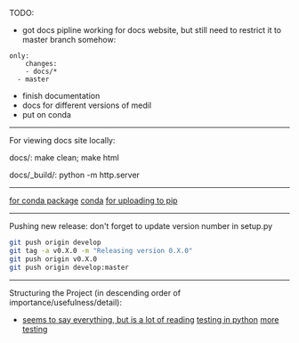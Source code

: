 TODO:

- got docs pipline working for docs website, but still need to restrict it to master branch somehow:
```
only:
    changes:
    - docs/*
  - master
 ```
 
- finish documentation
- docs for different versions of medil
- put on conda

 -------------------------------------------------------------------------------
 
For viewing docs site locally:
 
 docs/: make clean; make html
 
 docs/_build/: python -m http.server

-------------------------------------------------------------------------------

[for conda package](https://stackoverflow.com/questions/49474575/how-to-install-my-own-python-module-package-via-conda-and-watch-its-changes)
[conda](https://enterprise-docs.anaconda.com/en/latest/data-science-workflows/packages/upload.html)
[for uploading to pip](https://packaging.python.org/tutorials/packaging-projects/)

-------------------------------------------------------------------------------

Pushing new release: don't forget to update version number in setup.py 
```bash
git push origin develop
git tag -a v0.X.0 -m "Releasing version 0.X.0"
git push origin v0.X.0
git push origin develop:master
```

-------------------------------------------------------------------------------

Structuring the Project (in descending order of importance/usefulness/detail):
  * [seems to say everything, but is a lot of reading](https://docs.python-guide.org/writing/structure/)
[testing in python](https://realpython.com/python-testing/)
[more testing](https://docs.python-guide.org/writing/tests/)
